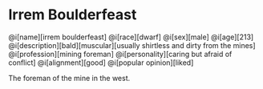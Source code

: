 # Irrem Boulderfeast

@i[name][irrem boulderfeast]
@i[race][dwarf]
@i[sex][male]
@i[age][213]
@i[description][bald][muscular][usually shirtless and dirty from the mines]
@i[profession][mining foreman]
@i[personality][caring but afraid of conflict]
@i[alignment][good]
@i[popular opinion][liked]

The foreman of the mine in the west.
